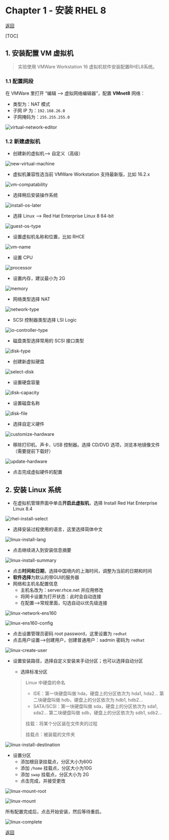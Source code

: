# Chapter 1 - 安装 RHEL 8

[返回](../README.md)

[TOC]

## 1. 安装配置 VM 虚拟机

> 实验使用 VMWare Workstation 16 虚拟机软件安装配置RHEL8系统。

### 1.1 配置网段

在 VMWare 里打开 “编辑 --> 虚拟网络编辑器”，配置 **VMnet8** 网络：

* 类型为：NAT 模式
* 子网 IP 为：`192.168.26.0`
* 子网掩码为：`255.255.255.0`

![virtual-network-editor](chap01-assets/virtual-network-editor.jpg)

### 1.2 新建虚拟机

* 创建新的虚拟机--> 自定义（高级）

![new-virtual-machine](chap01-assets/new-virtual-machine.jpg)

* 虚拟机兼容性选当前 VMWare Workstation 支持最新版，比如 16.2.x

![vm-compatability](chap01-assets/vm-compatability.jpg)

* 选择稍后安装操作系统

![install-os-later](chap01-assets/install-os-later.jpg)

* 选择 Linux --> Red Hat Enterprise Linux 8 64-bit

![guest-os-type](chap01-assets/guest-os-type.jpg)

* 设置虚拟机名称和位置，比如 RHCE

![vm-name](chap01-assets/vm-name.jpg)

* 设置 CPU

![processor](chap01-assets/processor.jpg)

* 设置内存，建议最小为 2G

![memory](chap01-assets/memory.jpg)

* 网络类型选择 NAT

![network-type](chap01-assets/network-type.jpg)

* SCSI 控制器类型选择 LSI Logic

![io-controller-type](chap01-assets/io-controller-type.jpg)

* 磁盘类型选择常用的 SCSI 接口类型

![disk-type](chap01-assets/disk-type.jpg)

* 创建新虚拟硬盘

![select-disk](chap01-assets/select-disk.jpg)

* 设置硬盘容量

![disk-capacity](chap01-assets/disk-capacity.jpg)

* 设置磁盘名称

![disk-file](chap01-assets/disk-file.jpg)

* 选择自定义硬件

![customize-hardware](chap01-assets/customize-hardware.jpg)

* 移除打印机、声卡、USB 控制器。选择 CD/DVD 选项，浏览本地镜像文件（需要提前下载好）

![update-hardware](chap01-assets/update-hardware.jpg)

* 点击完成虚拟硬件的配置

## 2. 安装 Linux 系统

* 在虚拟机管理界面中单击**开启此虚拟机**，选择 Install Red Hat Enterprise Linux 8.4

![rhel-install-select](chap01-assets/rhel-install-select.jpg)

* 选择安装过程使用的语言，这里选择简体中文

![linux-install-lang](chap01-assets/linux-install-lang.jpg)

* 点击继续进入到安装信息摘要

![linux-install-summary](chap01-assets/linux-install-summary.jpg)

* 点击**时间和日期**，选择中国境内的上海时间，调整为当前的日期和时间
* **软件选择**为默认的带GUI的服务器
* 网络和主机名配置信息
  * 主机名改为：server.rhce.net 并应用修改
  * 将网卡设置为打开状态：此时会自动连接
  * 在配置-->常规里面，勾选自动以优先级连接

![linux-network-ens160](chap01-assets/linux-network-ens160.jpg)

![linux-ens160-config](chap01-assets/linux-ens160-config.jpg)

* 点击设置管理员密码 root password，这里设置为 `redhat`
* 点击用户设置-->创建用户，创建普通用户：sadmin 密码为 `redhat`

![linux-create-user](chap01-assets/linux-create-user.jpg)

* 设置安装路径，选择自定义安装来手动分区；也可以选择自动分区

  * 选择标准分区

  > Linux 中硬盘的命名
  >
  > * IDE：第一块硬盘叫做 hda，硬盘上的分区依次为 hda1, hda2... 第二块硬盘叫做 hdb，硬盘上的分区依次为 hdb1, hdb2...
  > * SATA/SCSI：第一块硬盘叫做 sda，硬盘上的分区依次为 sda1, sda2... 第二块硬盘叫做 sdb，硬盘上的分区依次为 sdb1, sdb2...
  >
  > 挂载：将某个分区装在文件夹的过程
  >
  > 挂载点：被装载的文件夹

![linux-install-destination](chap01-assets/linux-install-destination.jpg)

* 设置分区
  * 添加根目录挂载点，分区大小为60G
  * 添加 `/home` 挂载点，分区大小为10G
  * 添加 `swap` 挂载点，分区大小为 2G
  * 点击完成，并接受更改

![linux-mount-root](chap01-assets/linux-mount-root.jpg)

![linux-mount](chap01-assets/linux-mount.jpg)

所有配置完成后，点击开始安装，然后等待重启。

![linux-complete](chap01-assets/linux-complete.jpg)

[返回](../README.md)